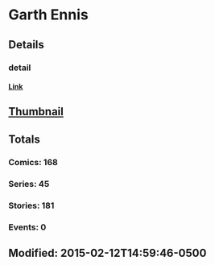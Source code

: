 # Garth  Ennis 
## Details
### detail
#### [Link](http://marvel.com/comics/creators/2/garth_ennis?utm_campaign=apiRef&utm_source=225578a89fc76f3d20fbffda5d17a88d)
## [Thumbnail](http://i.annihil.us/u/prod/marvel/i/mg/e/f0/4bc6ad5b4bd54.jpg)
## Totals
### Comics: 168
### Series: 45
### Stories: 181
### Events: 0
## Modified: 2015-02-12T14:59:46-0500
